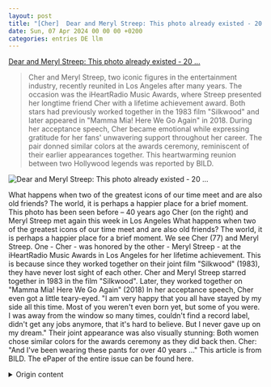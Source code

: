 ```yaml
---
layout: post
title: "[Cher]  Dear and Meryl Streep: This photo already existed - 20 ..."
date: Sun, 07 Apr 2024 00 00 00 +0200
categories: entries DE llm
---
```

[ Dear and Meryl Streep: This photo already existed - 20 ...](https://www.bild.de/unterhaltung/leute/leute/cher-und-meryl-streep-dieses-foto-gab-es-schon-einmal-vor-20-jahren-87784900.bild.html)

> Cher and Meryl Streep, two iconic figures in the entertainment industry, recently reunited in Los Angeles after many years. The occasion was the iHeartRadio Music Awards, where Streep presented her longtime friend Cher with a lifetime achievement award. Both stars had previously worked together in the 1983 film "Silkwood" and later appeared in "Mamma Mia! Here We Go Again" in 2018. During her acceptance speech, Cher became emotional while expressing gratitude for her fans' unwavering support throughout her career. The pair donned similar colors at the awards ceremony, reminiscent of their earlier appearances together. This heartwarming reunion between two Hollywood legends was reported by BILD.

![ Dear and Meryl Streep: This photo already existed - 20 ...](https://images.bild.de/6611a70690f5cb31cfbf4c85/e4f554b13af8bb7f18bd6c2ea67696ff,70618295?w=1280)

 What happens when two of the greatest icons of our time meet and are also old friends? The world, it is perhaps a happier place for a brief moment.
This photo has been seen before – 40 years ago
Cher (on the right) and Meryl Streep met again this week in Los Angeles
What happens when two of the greatest icons of our time meet and are also old friends? The world, it is perhaps a happier place for a brief moment.
We see Cher (77) and Meryl Streep. One - Cher - was honored by the other - Meryl Streep - at the iHeartRadio Music Awards in Los Angeles for her lifetime achievement. This is because since they worked together on their joint film "Silkwood" (1983), they have never lost sight of each other.
Cher and Meryl Streep starred together in 1983 in the film "Silkwood". Later, they worked together on "Mamma Mia! Here We Go Again" (2018)
In her acceptance speech, Cher even got a little teary-eyed. "I am very happy that you all have stayed by my side all this time. Most of you weren't even born yet, but some of you were. I was away from the window so many times, couldn't find a record label, didn't get any jobs anymore, that it's hard to believe. But I never gave up on my dream."
Their joint appearance was also visually stunning: Both women chose similar colors for the awards ceremony as they did back then. Cher: "And I've been wearing these pants for over 40 years …"
This article is from BILD. The ePaper of the entire issue can be found here.

<details>
  <summary>Origin content</summary>
  ---
layout: post
title: " [Cher] Cher und Meryl Streep: Dieses Foto gab es schon einmal – vor 20 ..."
date: Sun, 07 Apr 2024 00:00:00 +0200
categories: entries DE
---
[Cher und Meryl Streep: Dieses Foto gab es schon einmal – vor 20 ...](https://www.bild.de/unterhaltung/leute/leute/cher-und-meryl-streep-dieses-foto-gab-es-schon-einmal-vor-20-jahren-87784900.bild.html)

![Cher und Meryl Streep: Dieses Foto gab es schon einmal – vor 20 ...](https://images.bild.de/6611a70690f5cb31cfbf4c85/e4f554b13af8bb7f18bd6c2ea67696ff,70618295?w=1280)

Was passiert, wenn sich zwei der größten Ikonen unserer Zeit treffen und auch noch gute, alte Freundinnen sind? Die Welt, sie ist für einen kurzen Moment ...

Dieses Foto gab es schon einmal – vor 40 Jahren

Cher (r.) und Meryl Streep trafen sich in dieser Woche in Los Angeles wieder

Was passiert, wenn sich zwei der größten Ikonen unserer Zeit treffen und auch noch gute, alte Freundinnen sind? Die Welt, sie ist für einen kurzen Moment vielleicht ein glücklicherer Ort.

Wir sehen Cher (77) und Meryl Streep (74). Die eine – Cher – wurde von der anderen – Meryl Streep – bei den iHeartRadio Music Awards in Los Angeles für ihr Lebenswerk ausgezeichnet. Denn: Seit den Dreharbeiten zu ihrem gemeinsamen Film „Silkwood“ (1983) haben sie sich nie wieder aus den Augen verloren.

Cher und Meryl Streep drehten 1983 gemeinsam den Film „Silkwood“. Später arbeiteten sie zusammen an „Mamma Mia! Here We Go Again“ (2018)

In ihrer Dankesrede bekam Cher dann sogar beinahe feuchte Augen. „Ich bin sehr glücklich, dass ihr all die Zeit an meiner Seite geblieben seid. Die meisten von euch waren damals noch nicht geboren, aber einige immerhin schon. Ich war so oft weg vom Fenster, fand keine Plattenfirma, bekam keine Jobs mehr, dass man es eigentlich gar nicht glauben kann. Aber ich habe meinen Traum nie aufgegeben.“

Traumhaft war der gemeinsame Auftritt auch optisch: Beide Frauen wählten für die Preisverleihung ähnliche Farben wie damals. Cher: „Und meine Hose trage ich seit über 40 Jahren …“

Dieser Artikel stammt aus BILD. Das ePaper der gesamten Ausgabe gibt es hier.


</details>
